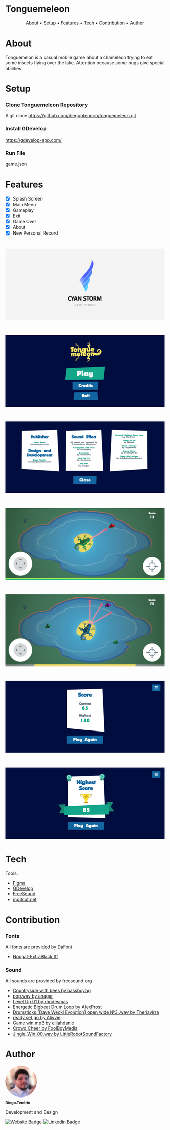 # Tonguemeleon

<p align="center">
 <a href="#about">About</a> •
 <a href="#setup">Setup</a> • 
 <a href="#features">Features</a> • 
 <a href="#tech">Tech</a> •
 <a href="#contribution">Contribution</a> • 
 <a href="#author">Author</a> 
</p>

# About
Tonguemelon is a casual mobile game about a chameleon trying to eat some insects flying over the lake. Attention because some bugs give special abilities.


# Setup

### Clone Tonguemeleon Repository
$ git clone <https://github.com/diegoptenorio/tonguemeleon.git>

### Install GDevelop
<https://gdevelop-app.com/>

### Run File
game.json 

# Features

- [x] Splash Screen
- [x] Main Menu
- [x] Gameplay
- [x] Exit
- [x] Game Over
- [x] About
- [x] New Personal Record

<h1 align="center">
  <img alt="Tonguemeleon" title="#Tonguemeleon" src="./assets/readme/splash.png" />
</h1>
<h1 align="center">
  <img alt="Tonguemeleon" title="#Tonguemeleon" src="./assets/readme/menu.png" />
</h1>
<h1 align="center">
  <img alt="Tonguemeleon" title="#Tonguemeleon" src="./assets/readme/about.png" />
</h1>
<h1 align="center">
  <img alt="Tonguemeleon" title="#Tonguemeleon" src="./assets/readme/game1.png" />
</h1>
<h1 align="center">
  <img alt="Tonguemeleon" title="#Tonguemeleon" src="./assets/readme/game2.png" />
</h1>
<h1 align="center">
  <img alt="Tonguemeleon" title="#Tonguemeleon" src="./assets/readme/score.png" />
</h1>
<h1 align="center">
  <img alt="Tonguemeleon" title="#Tonguemeleon" src="./assets/readme/highest.png" />
</h1>

# Tech

Tools:

- [Figma](https://www.figma.com)
- [GDevelop](https://gdevelop-app.com)
- [FreeSound](https://freesound.org)
- [mp3cut.net](https://mp3cut.net/)

# Contribution

### Fonts

All fonts are provided by DaFont

- [Nougat-ExtraBlack.ttf](https://www.dafont.com/pt/nougat.font)

### Sound

All sounds are provided by freesound.org

- [Countryside with bees by bassboybg](https://freesound.org/people/bassboybg/sounds/242151/)
- [pop.wav by anagar](https://freesound.org/people/anagar/sounds/267952/)
- [Level Up 01 by rhodesmas](https://freesound.org/people/rhodesmas/sounds/320655/)
- [Energetic Bigbeat Drum Loop by AlexProst](https://freesound.org/people/AlexProst/sounds/382251/)
- [Drumsticks [Dave Weckl Evolution] open wide №3..wav by Theriavirra](https://freesound.org/people/Theriavirra/sounds/270092/)
- [ready set go by Alivvie](https://freesound.org/people/Alivvie/sounds/451271/)
- [Game win.mp3 by elijahdanie](https://freesound.org/people/elijahdanie/sounds/487436/)
- [Crowd Cheer by FoolBoyMedia](https://freesound.org/people/FoolBoyMedia/sounds/397434/)
- [Jingle_Win_00.wav by LittleRobotSoundFactory](https://freesound.org/people/LittleRobotSoundFactory/sounds/270402/)



# Author

<a href="https://www.linkedin.com/in/diegotenorio" target="_blank">
 <img style="border-radius: 50%;" src="./assets/readme/diegotenorio.png" width="100px;" alt=""/>
 <br />
 <sub><b>Diego Tenório</b></sub></a>


Development and Design

[![Website Badge](https://img.shields.io/website?up_message=Portfolio&url=http%3A%2F%2Fwww.diegotenorio.com.br%2F)](http://www.diegotenorio.com.br) [![Linkedin Badge](https://img.shields.io/badge/-Diego-blue?style=flat-square&logo=Linkedin&logoColor=white&link=https://www.linkedin.com/in/diegotenorio)](https://www.linkedin.com/in/diegotenorio)
